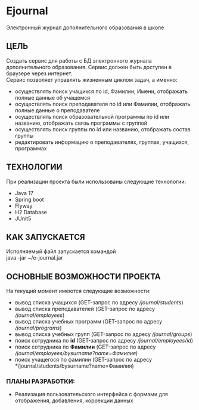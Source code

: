 # Ejournal
Электронный журнал дополнительного образования в школе
## ЦЕЛЬ
Создать сервис для работы с БД электронного журнала дополнительного образования.
Сервис должен быть доступен в браузере через интернет.<br/>
Сервис позволяет управлять жизненным циклом задач, а именно:
- осуществлять поиск учащихся по id, Фамилии, Имени, отображать полные данные об учащемся
- осуществлять поиск преподавателя по id или Фамилии, отображать полные данные о преподавателе
- осуществлять поиск образовательной программы по id или названию, отображать связь программы с группой
- осуществлять поиск группы по id или названию, отображать состав группы
- редактировать информацию о преподавателях, группах, учащихся, программах

## ТЕХНОЛОГИИ
При реализации проекта были использованы следующие технологии:
- Java 17
- Spring boot
- Flyway
- H2 Database
- JUnit5

## КАК ЗАПУСКАЕТСЯ
Исполняемый файл запускается командой<br/> java -jar ~/e-journal.jar

## ОСНОВНЫЕ ВОЗМОЖНОСТИ ПРОЕКТА

На текущий момент имеются следующие возможности:
- вывод списка учащихся (GET-запрос по адресу */journal/students*)
- вывод списка преподавателей (GET-запрос по адресу */journal/employees*)
- вывод списка учебных программ (GET-запрос по адресу */journal/programs*)
- вывод списка учебных групп (GET-запрос по адресу */journal/groups*)
- поиск сотрудника по **id** (GET-запрос по адресу */journal/employees/id*)
- поиск сотрудника по **Фамилии** (GET-запрос по адресу */journal/employees/bysurname?name=Фамилия*)
- поиск учащегося по фамилии (GET-запрос по адресу */journal/students/bysurname?name=Фамилия)

### ПЛАНЫ РАЗРАБОТКИ:

- Реализация пользовательского интерфейса с формами для отображения, добавления, коррекции данных
